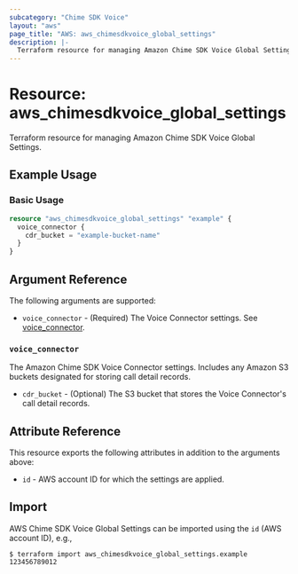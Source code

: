 ```yaml
---
subcategory: "Chime SDK Voice"
layout: "aws"
page_title: "AWS: aws_chimesdkvoice_global_settings"
description: |-
  Terraform resource for managing Amazon Chime SDK Voice Global Settings.
---
```


# Resource: aws_chimesdkvoice_global_settings

Terraform resource for managing Amazon Chime SDK Voice Global Settings.

## Example Usage

### Basic Usage

```terraform
resource "aws_chimesdkvoice_global_settings" "example" {
  voice_connector {
    cdr_bucket = "example-bucket-name"
  }
}
```

## Argument Reference

The following arguments are supported:

* `voice_connector` - (Required) The Voice Connector settings. See [voice_connector](#voice_connector).

### `voice_connector`

The Amazon Chime SDK Voice Connector settings. Includes any Amazon S3 buckets designated for storing call detail records.

* `cdr_bucket` - (Optional) The S3 bucket that stores the Voice Connector's call detail records.

## Attribute Reference

This resource exports the following attributes in addition to the arguments above:

* `id` - AWS account ID for which the settings are applied.

## Import

AWS Chime SDK Voice Global Settings can be imported using the `id` (AWS account ID), e.g.,

```
$ terraform import aws_chimesdkvoice_global_settings.example 123456789012
```

